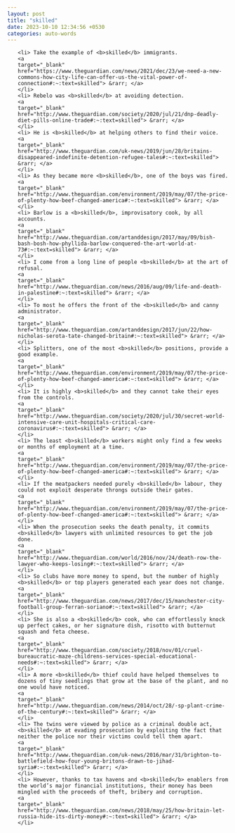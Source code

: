 ```yaml
---
layout: post
title: "skilled"
date: 2023-10-10 12:34:56 +0530
categories: auto-words
---
```

<ol>

    <li> Take the example of <b>skilled</b> immigrants.
    <a 
    target="_blank" 
    href="https://www.theguardian.com/news/2021/dec/23/we-need-a-new-commons-how-city-life-can-offer-us-the-vital-power-of-connection#:~:text=skilled"> &rarr; </a>
    </li>
    <li> Rebelo was <b>skilled</b> at avoiding detection.
    <a 
    target="_blank" 
    href="http://www.theguardian.com/society/2020/jul/21/dnp-deadly-diet-pills-online-trade#:~:text=skilled"> &rarr; </a>
    </li>
    <li> He is <b>skilled</b> at helping others to find their voice.
    <a 
    target="_blank" 
    href="http://www.theguardian.com/uk-news/2019/jun/28/britains-disappeared-indefinite-detention-refugee-tales#:~:text=skilled"> &rarr; </a>
    </li>
    <li> As they became more <b>skilled</b>, one of the boys was fired.
    <a 
    target="_blank" 
    href="http://www.theguardian.com/environment/2019/may/07/the-price-of-plenty-how-beef-changed-america#:~:text=skilled"> &rarr; </a>
    </li>
    <li> Barlow is a <b>skilled</b>, improvisatory cook, by all accounts.
    <a 
    target="_blank" 
    href="http://www.theguardian.com/artanddesign/2017/may/09/bish-bash-bosh-how-phyllida-barlow-conquered-the-art-world-at-73#:~:text=skilled"> &rarr; </a>
    </li>
    <li> I come from a long line of people <b>skilled</b> at the art of refusal.
    <a 
    target="_blank" 
    href="http://www.theguardian.com/news/2016/aug/09/life-and-death-in-palestine#:~:text=skilled"> &rarr; </a>
    </li>
    <li> To most he offers the front of the <b>skilled</b> and canny administrator.
    <a 
    target="_blank" 
    href="http://www.theguardian.com/artanddesign/2017/jun/22/how-nicholas-serota-tate-changed-britain#:~:text=skilled"> &rarr; </a>
    </li>
    <li> Splitters, one of the most <b>skilled</b> positions, provide a good example.
    <a 
    target="_blank" 
    href="http://www.theguardian.com/environment/2019/may/07/the-price-of-plenty-how-beef-changed-america#:~:text=skilled"> &rarr; </a>
    </li>
    <li> It is highly <b>skilled</b> and they cannot take their eyes from the controls.
    <a 
    target="_blank" 
    href="http://www.theguardian.com/society/2020/jul/30/secret-world-intensive-care-unit-hospitals-critical-care-coronavirus#:~:text=skilled"> &rarr; </a>
    </li>
    <li> The least <b>skilled</b> workers might only find a few weeks or months of employment at a time.
    <a 
    target="_blank" 
    href="http://www.theguardian.com/environment/2019/may/07/the-price-of-plenty-how-beef-changed-america#:~:text=skilled"> &rarr; </a>
    </li>
    <li> If the meatpackers needed purely <b>skilled</b> labour, they could not exploit desperate throngs outside their gates.
    <a 
    target="_blank" 
    href="http://www.theguardian.com/environment/2019/may/07/the-price-of-plenty-how-beef-changed-america#:~:text=skilled"> &rarr; </a>
    </li>
    <li> When the prosecution seeks the death penalty, it commits <b>skilled</b> lawyers with unlimited resources to get the job done.
    <a 
    target="_blank" 
    href="http://www.theguardian.com/world/2016/nov/24/death-row-the-lawyer-who-keeps-losing#:~:text=skilled"> &rarr; </a>
    </li>
    <li> So clubs have more money to spend, but the number of highly <b>skilled</b> or top players generated each year does not change.
    <a 
    target="_blank" 
    href="http://www.theguardian.com/news/2017/dec/15/manchester-city-football-group-ferran-soriano#:~:text=skilled"> &rarr; </a>
    </li>
    <li> She is also a <b>skilled</b> cook, who can effortlessly knock up perfect cakes, or her signature dish, risotto with butternut squash and feta cheese.
    <a 
    target="_blank" 
    href="http://www.theguardian.com/society/2018/nov/01/cruel-bureaucratic-maze-childrens-services-special-educational-needs#:~:text=skilled"> &rarr; </a>
    </li>
    <li> A more <b>skilled</b> thief could have helped themselves to dozens of tiny seedlings that grow at the base of the plant, and no one would have noticed.
    <a 
    target="_blank" 
    href="http://www.theguardian.com/news/2014/oct/28/-sp-plant-crime-of-the-century#:~:text=skilled"> &rarr; </a>
    </li>
    <li> The twins were viewed by police as a criminal double act, <b>skilled</b> at evading prosecution by exploiting the fact that neither the police nor their victims could tell them apart.
    <a 
    target="_blank" 
    href="http://www.theguardian.com/uk-news/2016/mar/31/brighton-to-battlefield-how-four-young-britons-drawn-to-jihad-syria#:~:text=skilled"> &rarr; </a>
    </li>
    <li> However, thanks to tax havens and <b>skilled</b> enablers from the world’s major financial institutions, their money has been mingled with the proceeds of theft, bribery and corruption.
    <a 
    target="_blank" 
    href="http://www.theguardian.com/news/2018/may/25/how-britain-let-russia-hide-its-dirty-money#:~:text=skilled"> &rarr; </a>
    </li>
